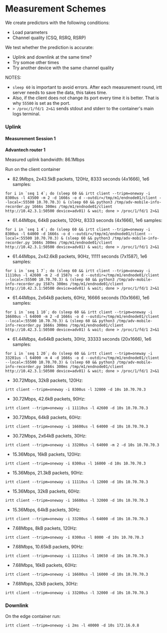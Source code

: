 # Measurement Schemes

We create predictors with the following conditions:
- Load parameters
- Channel quality (CSQ, RSRQ, RSRP)

We test whether the prediction is accurate:
- Uplink and downlink at the same time?
- Try somoe other times
- Try another device with the same channel quality

NOTES:
- `sleep 60` is important to avoid errors. After each measurement round, irtt server needs to save the data, this takes time.
- Also, if the client does not change its port every time it is better. That is why `55500` is set as the port.
- `> /proc/1/fd/1 2>&1` sends stdout and stderr to the container's main logs terminal.

### Uplink

#### Measurement Session 1

**Advantech router 1**

Measured uplink bandwidth: 86.1Mbps

Run on the client container

- 82.9Mbps, 2x43.5kB packets, 120Hz, 8333 seconds (4x1666), 1e6 samples:
```
for i in `seq 1 4`; do (sleep 60 && irtt client --tripm=oneway -i 8300us -l 43500 -m 2 -d 1666s -o d --outdir=/tmp/m1/endnode01/client --local=:55500 10.70.70.3) & (sleep 60 && python3 /tmp/adv-mobile-info-recorder.py 1666s 300ms /tmp/m1/endnode01/client http://10.42.3.1:50500 device=adv01) & wait; done > /proc/1/fd/1 2>&1
```

- 61.44Mbps, 64kB packets, 120Hz, 8333 seconds (4x1666), 1e6 samples:
```
for i in `seq 1 4`; do (sleep 60 && irtt client --tripm=oneway -i 8300us -l 64000 -d 1666s -o d --outdir=/tmp/m1/endnode01/client --local=:55500 10.70.70.3) & (sleep 60 && python3 /tmp/adv-mobile-info-recorder.py 1666s 300ms /tmp/m1/endnode01/client http://10.42.3.1:50500 device=adv01) & wait; done > /proc/1/fd/1 2>&1
```

- 61.44Mbps, 2x42.6kB packets, 90Hz, 11111 seconds (7x1587), 1e6 samples:
```
for i in `seq 1 7`; do (sleep 60 && irtt client --tripm=oneway -i 11110us -l 42600 -m 2 -d 1587s -o d --outdir=/tmp/m1/endnode01/client --local=:55500 10.70.70.3) & (sleep 60 && python3 /tmp/adv-mobile-info-recorder.py 1587s 300ms /tmp/m1/endnode01/client http://10.42.3.1:50500 device=adv01) & wait; done > /proc/1/fd/1 2>&1
```

- 61.44Mbps, 2x64kB packets, 60Hz, 16666 seconds (10x1666), 1e6 samples:
```
for i in `seq 1 10`; do (sleep 60 && irtt client --tripm=oneway -i 16600us -l 64000 -m 2 -d 1666s -o d --outdir=/tmp/m1/endnode01/client --local=:55500 10.70.70.3) & (sleep 60 && python3 /tmp/adv-mobile-info-recorder.py 1666s 300ms /tmp/m1/endnode01/client http://10.42.3.1:50500 device=adv01) & wait; done > /proc/1/fd/1 2>&1
```

- 61.44Mbps, 4x64kB packets, 30Hz, 33333 seconds (20x1666), 1e6 samples:
```
for i in `seq 1 20`; do (sleep 60 && irtt client --tripm=oneway -i 33201us -l 64000 -m 4 -d 1666s -o d --outdir=/tmp/m1/endnode01/client --local=:55500 10.70.70.3) & (sleep 60 && python3 /tmp/adv-mobile-info-recorder.py 1666s 300ms /tmp/m1/endnode01/client http://10.42.3.1:50500 device=adv01) & wait; done > /proc/1/fd/1 2>&1
```

- 30.72Mbps, 32kB packets, 120Hz:
```
irtt client --tripm=oneway -i 8300us -l 32000 -d 10s 10.70.70.3
```

- 30.72Mbps, 42.6kB packets, 90Hz:
```
irtt client --tripm=oneway -i 11110us -l 42600 -d 10s 10.70.70.3
```

- 30.72Mbps, 64kB packets, 60Hz:
```
irtt client --tripm=oneway -i 16600us -l 64000 -d 10s 10.70.70.3
```

- 30.72Mbps, 2x64kB packets, 30Hz:
```
irtt client --tripm=oneway -i 33200us -l 64000 -m 2 -d 10s 10.70.70.3
```

- 15.36Mbps, 16kB packets, 120Hz:
```
irtt client --tripm=oneway -i 8300us -l 16000 -d 10s 10.70.70.3
```

- 15.36Mbps, 21.3kB packets, 90Hz:
```
irtt client --tripm=oneway -i 11110us -l 12000 -d 10s 10.70.70.3
```

- 15.36Mbps, 32kB packets, 60Hz:
```
irtt client --tripm=oneway -i 16600us -l 32000 -d 10s 10.70.70.3
```

- 15.36Mbps, 64kB packets, 30Hz:
```
irtt client --tripm=oneway -i 33200us -l 64000 -d 10s 10.70.70.3
```

- 7.68Mbps, 8kB packets, 120Hz:
```
irtt client --tripm=oneway -i 8300us -l 8000 -d 10s 10.70.70.3
```

- 7.68Mbps, 10.65kB packets, 90Hz:
```
irtt client --tripm=oneway -i 11110us -l 10650 -d 10s 10.70.70.3
```

- 7.68Mbps, 16kB packets, 60Hz:
```
irtt client --tripm=oneway -i 16600us -l 16000 -d 10s 10.70.70.3
```

- 7.68Mbps, 32kB packets, 30Hz:
```
irtt client --tripm=oneway -i 33200us -l 32000 -d 10s 10.70.70.3
```

### Downlink 

On the edge container run:
```
irtt client --tripm=oneway -i 2ms -l 40000 -d 10s 172.16.0.8
```
